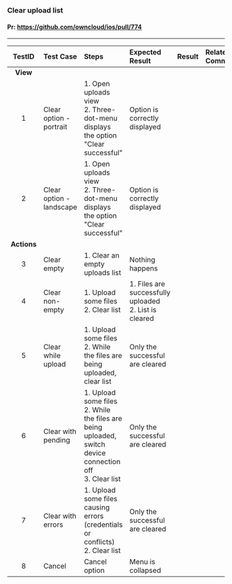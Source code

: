 ###  Clear upload list 

#### Pr: https://github.com/owncloud/ios/pull/774


---

 
| TestID | Test Case | Steps | Expected Result | Result | Related Comment |
| :----: | :-------- | :---- | :-------------- | :----: | :------ |
|**View**|||||||
| 1 | Clear option - portrait | 1. Open uploads view<br>2. Three-dot-menu displays the option "Clear successful" |  Option is correctly displayed  |  |  |
| 2 | Clear option - landscape | 1. Open uploads view<br>2. Three-dot-menu displays the option "Clear successful"|  Option is correctly displayed  |  |  |
|**Actions**|||||||
| 3 | Clear empty| 1. Clear an empty uploads list | Nothing happens |  |  |
| 4 | Clear non-empty| 1. Upload some files<br>2. Clear list | 1. Files are successfully uploaded<br>2. List is cleared|  |  |
| 5 | Clear while upload | 1. Upload some files<br>2. While the files are being uploaded, clear list | Only the successful are cleared |  |  |
| 6 | Clear with pending | 1. Upload some files<br>2. While the files are being uploaded, switch device connection off<br>3. Clear list | Only the successful are cleared |  |  |
| 7 | Clear with errors | 1. Upload some files causing errors (credentials or conflicts)<br>2. Clear list | Only the successful are cleared |  |  |
| 8 | Cancel | Cancel option | Menu is collapsed |  |  |